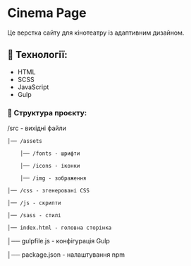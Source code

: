 #  Cinema Page

Це верстка сайту для кінотеатру із адаптивним дизайном.

## 🚀 Технології:

- HTML
- SCSS
- JavaScript
- Gulp

### 📂 Структура проєкту:

/src - вихідні файли

    │── /assets

        │── /fonts - шрифти

        │── /icons - іконки

        │── /img - зображення

    │── /css - згенеровані CSS   

    │── /js - скрипти

    │── /sass - стилі 

    │── index.html - головна сторінка

│── gulpfile.js - конфігурація Gulp

│── package.json - налаштування npm
